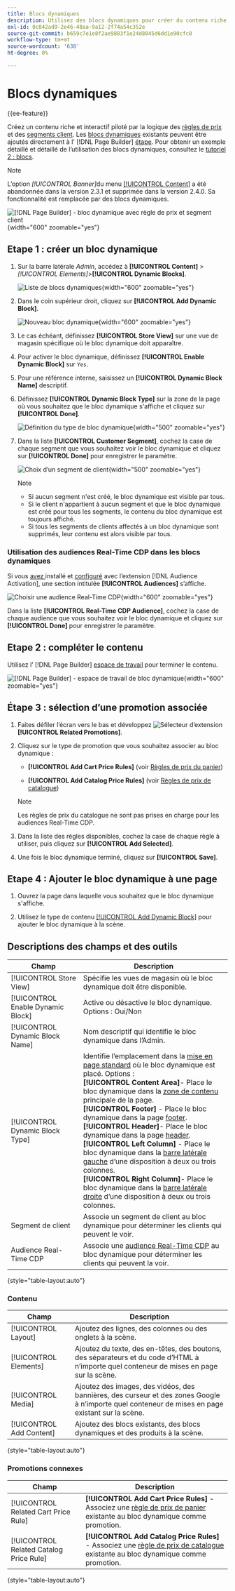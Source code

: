 ```yaml
---
title: Blocs dynamiques
description: Utilisez des blocs dynamiques pour créer du contenu riche et interactif piloté par la logique des règles de prix et des segments clients.
exl-id: 0c842ad9-2e46-48aa-9a12-2f74a54c352e
source-git-commit: b659c7e1e8f2ae9883f1e24d8045d6dd1e90cfc0
workflow-type: tm+mt
source-wordcount: '638'
ht-degree: 0%

---
```


# Blocs dynamiques

{{ee-feature}}

Créez un contenu riche et interactif piloté par la logique des [règles de prix](../merchandising-promotions/introduction.md#price-rules) et des [segments client](../customers/customer-segments.md). Les [blocs dynamiques](../page-builder/dynamic-block.md) existants peuvent être ajoutés directement à l&#39; [!DNL Page Builder] [étape](../page-builder/workspace.md). Pour obtenir un exemple détaillé et détaillé de l’utilisation des blocs dynamiques, consultez le [tutoriel 2 : blocs](../page-builder/2-blocks.md).

>[!NOTE]
>
>L’option _[!UICONTROL Banner]_&#x200B;du menu [[!UICONTROL Content]](content-menu.md) a été abandonnée dans la version 2.3.1 et supprimée dans la version 2.4.0. Sa fonctionnalité est remplacée par des blocs dynamiques.

![[!DNL Page Builder] - bloc dynamique avec règle de prix et segment client](../page-builder/assets/pb-tutorial2-dynamic-block-storefront.png){width="600" zoomable="yes"}

## Etape 1 : créer un bloc dynamique

1. Sur la barre latérale _Admin_, accédez à **[!UICONTROL Content]** > _[!UICONTROL Elements]_>**[!UICONTROL Dynamic Blocks]**.

   ![Liste de blocs dynamiques](../page-builder/assets/pb-tutorial2-block-dynamic-add.png){width="600" zoomable="yes"}

1. Dans le coin supérieur droit, cliquez sur **[!UICONTROL Add Dynamic Block]**.

   ![Nouveau bloc dynamique](../page-builder/assets/pb-tutorial2-block-dynamic-new.png){width="600" zoomable="yes"}

1. Le cas échéant, définissez **[!UICONTROL Store View]** sur une vue de magasin spécifique où le bloc dynamique doit apparaître.

1. Pour activer le bloc dynamique, définissez **[!UICONTROL Enable Dynamic Block]** sur `Yes`.

1. Pour une référence interne, saisissez un **[!UICONTROL Dynamic Block Name]** descriptif.

1. Définissez **[!UICONTROL Dynamic Block Type]** sur la zone de la page où vous souhaitez que le bloc dynamique s&#39;affiche et cliquez sur **[!UICONTROL Done]**.

   ![Définition du type de bloc dynamique](../page-builder/assets/pb-dynamic-block-type.png){width="500" zoomable="yes"}

1. Dans la liste **[!UICONTROL Customer Segment]**, cochez la case de chaque segment que vous souhaitez voir le bloc dynamique et cliquez sur **[!UICONTROL Done]** pour enregistrer le paramètre.

   ![Choix d’un segment de client](../page-builder/assets/pb-dynamic-block-customer-segment.png){width="500" zoomable="yes"}

   >[!NOTE]
   >
   >- Si aucun segment n&#39;est créé, le bloc dynamique est visible par tous.
   >- Si le client n&#39;appartient à aucun segment et que le bloc dynamique est créé pour tous les segments, le contenu du bloc dynamique est toujours affiché.
   >- Si tous les segments de clients affectés à un bloc dynamique sont supprimés, leur contenu est alors visible par tous.

### Utilisation des audiences Real-Time CDP dans les blocs dynamiques

Si vous [ avez ](../customers/audience-activation.md#install-the-extension) installé et [configuré](../customers/audience-activation.md#configure-the-extension) avec l’extension [!DNL Audience Activation], une section intitulée **[!UICONTROL Audiences]** s’affiche.

![Choisir une audience Real-Time CDP](./assets/dynamic-block-rtcdp.png){width="600" zoomable="yes"}

Dans la liste **[!UICONTROL Real-Time CDP Audience]**, cochez la case de chaque audience que vous souhaitez voir le bloc dynamique et cliquez sur **[!UICONTROL Done]** pour enregistrer le paramètre.

## Etape 2 : compléter le contenu

Utilisez l’ [!DNL Page Builder] [espace de travail](../page-builder/workspace.md) pour terminer le contenu.

![[!DNL Page Builder] - espace de travail de bloc dynamique](../page-builder/assets/pb-dynamic-block-workspace.png){width="600" zoomable="yes"}

## Étape 3 : sélection d’une promotion associée

1. Faites défiler l’écran vers le bas et développez ![Sélecteur d’extension](../assets/icon-display-expand.png) **[!UICONTROL Related Promotions]**.

1. Cliquez sur le type de promotion que vous souhaitez associer au bloc dynamique :

   - **[!UICONTROL Add Cart Price Rules]** (voir [ Règles de prix du panier](../merchandising-promotions/price-rules-cart.md))

   - **[!UICONTROL Add Catalog Price Rules]** (voir [Règles de prix de catalogue](../merchandising-promotions/price-rules-catalog.md))

   >[!NOTE]
   >
   >Les règles de prix du catalogue ne sont pas prises en charge pour les audiences Real-Time CDP.

1. Dans la liste des règles disponibles, cochez la case de chaque règle à utiliser, puis cliquez sur **[!UICONTROL Add Selected]**.

1. Une fois le bloc dynamique terminé, cliquez sur **[!UICONTROL Save]**.

## Etape 4 : Ajouter le bloc dynamique à une page

1. Ouvrez la page dans laquelle vous souhaitez que le bloc dynamique s&#39;affiche.

1. Utilisez le type de contenu [[!UICONTROL Add Dynamic Block]](../page-builder/dynamic-block.md) pour ajouter le bloc dynamique à la scène.

## Descriptions des champs et des outils

| Champ | Description |
|--- |--- |
| [!UICONTROL Store View] | Spécifie les vues de magasin où le bloc dynamique doit être disponible. |
| [!UICONTROL Enable Dynamic Block] | Active ou désactive le bloc dynamique. Options : Oui/Non |
| [!UICONTROL Dynamic Block Name] | Nom descriptif qui identifie le bloc dynamique dans l’Admin. |
| [!UICONTROL Dynamic Block Type] | Identifie l’emplacement dans la [mise en page standard](layout-updates.md) où le bloc dynamique est placé. Options : <br/>**[!UICONTROL Content Area]**- Place le bloc dynamique dans la [zone de contenu](layout-updates.md) principale de la page.<br/>**[!UICONTROL Footer]** - Place le bloc dynamique dans la page [footer](page-setup.md#footer). <br/>**[!UICONTROL Header]**- Place le bloc dynamique dans la page [header](page-setup.md#header).<br/>**[!UICONTROL Left Column]** - Place le bloc dynamique dans la [barre latérale gauche](page-layout.md#standard-page-layouts) d’une disposition à deux ou trois colonnes. <br/>**[!UICONTROL Right Column]**- Place le bloc dynamique dans la [barre latérale droite](page-layout.md#standard-page-layouts) d’une disposition à deux ou trois colonnes. |
| Segment de client | Associe un segment de client au bloc dynamique pour déterminer les clients qui peuvent le voir. |
| Audience Real-Time CDP | Associe une [audience Real-Time CDP](../customers/audience-activation.md) au bloc dynamique pour déterminer les clients qui peuvent la voir. |

{style="table-layout:auto"}

### Contenu

| Champ | Description |
|--- |--- |
| [!UICONTROL Layout] | Ajoutez des lignes, des colonnes ou des onglets à la scène. |
| [!UICONTROL Elements] | Ajoutez du texte, des en-têtes, des boutons, des séparateurs et du code d’HTML à n’importe quel conteneur de mises en page sur la scène. |
| [!UICONTROL Media] | Ajoutez des images, des vidéos, des bannières, des curseur et des zones Google à n’importe quel conteneur de mises en page existant sur la scène. |
| [!UICONTROL Add Content] | Ajoutez des blocs existants, des blocs dynamiques et des produits à la scène. |

{style="table-layout:auto"}

### Promotions connexes

| Champ | Description |
|--- |--- |
| [!UICONTROL Related Cart Price Rule] | **[!UICONTROL Add Cart Price Rules]** - Associez une [règle de prix de panier](../merchandising-promotions/price-rules-cart.md) existante au bloc dynamique comme promotion. |
| [!UICONTROL Related Catalog Price Rule] | **[!UICONTROL Add Catalog Price Rules]** - Associez une [règle de prix de catalogue](../merchandising-promotions/price-rules-catalog.md) existante au bloc dynamique comme promotion. |

{style="table-layout:auto"}
